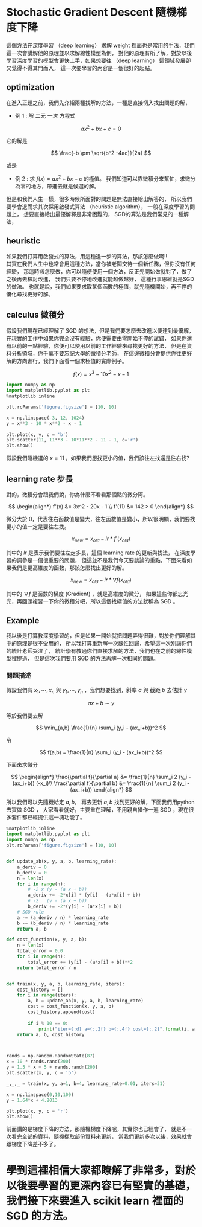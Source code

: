 <script src="https://cdn.mathjax.org/mathjax/latest/MathJax.js?config=TeX-AMS-MML_HTMLorMML" type="text/javascript"></script>
<script type="text/x-mathjax-config">
MathJax.Hub.Config({
    tex2jax: {
    inlineMath: [ ["$","$"], ["\(","\)"] ],
    processEscapes: true
    }
});
</script>



# Stochastic Gradient Descent 隨機梯度下降

這個方法在深度學習 （deep learning） 求解 weight 裡面也是常用的手法，我們這一次會講解他的原理並以求解線性模型為例，
對他的原理有所了解，對於以後學習深度學習的模型會更快上手，如果想要往 （deep learning） 這領域發展卻又覺得不得其門而入，
這一次要學習的內容是一個很好的起點。

## optimization

在進入正題之前，我們先介紹兩種找解的方法，一種是直接切入找出問題的解，

- 例 1 : 解 二元  一次 方程式

$$
a x^2 + bx + c = 0
$$

它的解是 

$$
\frac{-b \pm \sqrt{b^2 -4ac}}{2a}
$$

或是
- 例 2 : 求 $f(x) = a x^2 + b x + c$ 的極值。
我們知道可以靠微積分來幫忙，求微分為零的地方，帶進去就是候選的解。

但是和我們人生一樣，很多時候所面對的問題是無法直接給出解答的，
所以我們要學會退而求其次採用啟發式算法 （heuristic algorithm），
一般在深度學習的問題上， 想要直接給出最優解釋是非常困難的，
SGD的算法是我們常見的一種解法，

## heuristic

如果我們打算用啟發式的算法，用這種退一步的算法，那該怎麼做啊!! <br>
其實在我們人生中也常會用這種方法，當你被老闆交待一個新任務，但你沒有任何經驗，
那這時該怎麼做，你可以隨便使用一個方法，反正先開始做就對了，做了之後再去檢討改進，
我們只要不停地改進就能越做越好， 這種行事思維就是SGD的做法。
也就是說，我們如果要求取某個函數的極值，就先隨機開始，再不停的優化尋找更好的解。

## calculus 微積分

假設我們現在已經理解了 SGD 的想法，但是我們要怎麼去改進以便達到最優解，
在現實的工作中如果你完全沒有經驗，你便需要由零開始不停的試錯，
如果你還有以前的一點經驗，你便可以使用以前的工作經驗來尋找更好的方法， 
但是在資料分析領域，你千萬不要忘記大學的微積分老師，
在這邊微積分會提供你往更好解的方向進行，我們下面看一個求極值的實際例子。

$$
f(x) = x^3 - 10 x^2 - x - 1
$$



```python 
import numpy as np 
import matplotlib.pyplot as plt 
%matplotlib inline

plt.rcParams['figure.figsize'] = [10, 10]

x = np.linspace(-3, 12, 1024) 
y = x**3 - 10 * x**2 - x - 1

plt.plot(x, y, c = 'b') 
plt.scatter(11, 11**3 - 10*11**2 - 11 - 1, c='r')
plt.show()


```


假設我們隨機選的 $x=11$ ，如果我們想找更小的值，我們該往左找還是往右找?

## learning rate 步長

對的，微積分會跟我們說，你為什麼不看看那個點的微分阿。

$$
\begin{align*}
f'(x)  &= 3x^2 - 20x - 1 \\
f'(11) &= 142 > 0
\end{align*}
$$

微分大於 $0$，代表往右函數值是變大，往左函數值是變小，所以很明顯，我們要找更小的值一定是要往左找。


$$
x_{new} = x_{old} - lr * f'(x_{old})
$$

其中的 $lr$ 是表示我們要往左走多長，這個 learning rate 的更新與找法，
在深度學習的調參是一個很重要的問題，
但這並不是我們今天要談論的重點，下面來看如果我們是更高維度的函數，那該怎麼找出更好的解。

$$
x_{new} = x_{old} - lr * \nabla f(x_{old})
$$

其中的 $\nabla f$ 是函數的梯度 (Gradient) ，就是高維度的微分，
如果這些你都忘光光，再回頭複習一下你的微積分吧，所以這個找極值的方法就稱為 SGD 。





## Example

我以後是打算教深度學習的，但是如果一開始就把問題弄得很難，對於你們理解其中的原理是很不受用的， 
所以我打算重新解一次線性回歸，希望這一次別讓你們的統計老師哭泣了，
統計學有教過你們直接求解的方法，我們也在之前的線性模型裡提過， 
但是這次我們要用 SGD 的方法再解一次相同的問題。

### 問題描述
假設我們有 $x_1, \cdots, x_n$ 與 $y_1, \cdots, y_n$ ，我們想要找到，斜率 $a$ 與 截距 $b$ 去估計 $y$

$$
a x + b \sim y
$$

等於我們要去解

$$
\min_{a,b} \frac{1}{n} \sum_i (y_i - (ax_i+b))^2
$$

令

$$
f(a,b) = \frac{1}{n} \sum_i (y_i - (ax_i+b))^2
$$

下面來求微分

$$
\begin{align*}
\frac{\partial f}{\partial a} &= \frac{1}{n} \sum_i 2 (y_i - (ax_i+b)) (-x_i)\\
\frac{\partial f}{\partial b} &= \frac{1}{n} \sum_i 2 (y_i - (ax_i+b))
\end{align*}
$$

所以我們可以先隨機給定 $a, b$， 再去更新 $a,b$ 找到更好的解，下面我們用python去實做 SGD ，
大家看看就好，主要重在理解，不用親自操作一遍 SGD ，現在很多套件都已經提供這一塊功能了。




```python 
%matplotlib inline
import matplotlib.pyplot as plt
import numpy as np
plt.rcParams['figure.figsize'] = [10, 10]


def update_ab(x, y, a, b, learning_rate):
    a_deriv = 0
    b_deriv = 0
    n = len(x)
    for i in range(n):
        # -2 x (y - (a x + b))
        a_deriv += -2*x[i] * (y[i] - (a*x[i] + b))
        # -2   (y - (a x + b))
        b_deriv += -2*(y[i] - (a*x[i] + b))
    # SGD rule
    a -= (a_deriv / n) * learning_rate
    b -= (b_deriv / n) * learning_rate
    return a, b

def cost_function(x, y, a, b):
    n = len(x)
    total_error = 0.0
    for i in range(n):
        total_error += (y[i] - (a*x[i] + b))**2
    return total_error / n


def train(x, y, a, b, learning_rate, iters):
    cost_history = []
    for i in range(iters):
        a, b = update_ab(x, y, a, b, learning_rate)
        cost = cost_function(x, y, a, b)
        cost_history.append(cost)
        
        if i % 10 == 0:
            print("iter={:d} a={:.2f} b={:.4f} cost={:.2}".format(i, a, b, cost))
    return a, b, cost_history



rands = np.random.RandomState(87)
x = 10 * rands.rand(200)
y = 1.5 * x + 5 + rands.randn(200)
plt.scatter(x, y, c = 'b')

_,_,_ = train(x, y, a=1, b=4, learning_rate=0.01, iters=31)

x = np.linspace(0,10,100)
y = 1.64*x + 4.2013

plt.plot(x, y, c = 'r') 
plt.show()


```


前面講的是梯度下降的方法，那隨機梯度下降呢，其實你也已經會了，
就是不一次看完全部的資料，隨機擷取部份資料來更新，
當我們更新多次以後，效果就會跟梯度下降差不多了。



# 學到這裡相信大家都瞭解了非常多，對於以後要學習的更深內容已有堅實的基礎，我們接下來要進入 scikit learn 裡面的 SGD 的方法。
